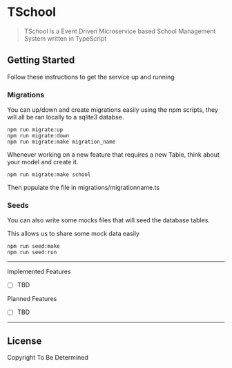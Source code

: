 # TSchool

> TSchool is a Event Driven Microservice based School Management System written in TypeScript

## Getting Started

Follow these instructions to get the service up and running

### Migrations

You can up/down and create migrations easily using the npm scripts, they will all be ran locally to a sqlite3 databse.

```
npm run migrate:up
npm run migrate:down
npm run migrate:make migration_name
```

Whenever working on a new feature that requires a new Table, think about your model and create it.

```
npm run migrate:make school
```

Then populate the file in migrations/migrationname.ts

### Seeds

You can also write some mocks files that will seed the database tables.

This allows us to share some mock data easily

```
npm run seed:make
npm run seed:run
```

---

Implemented Features

- [ ] TBD

Planned Features

- [ ] TBD

---

## License

Copyright To Be Determined
